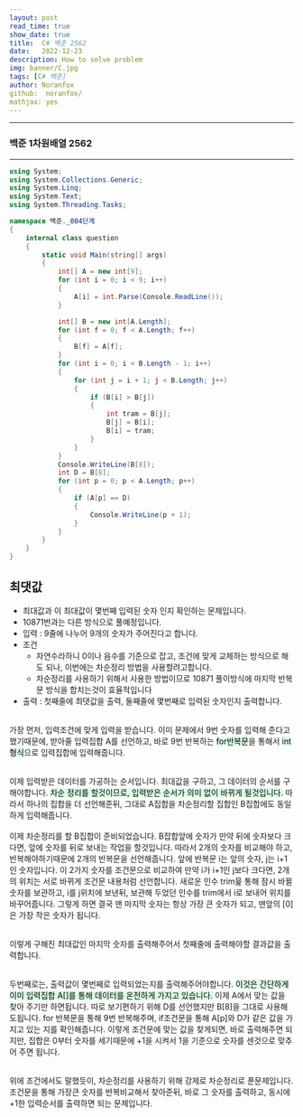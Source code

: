 ```yaml
---
layout: post
read_time: true
show_date: true
title:  C# 백준 2562
date:   2022-12-23
description: How to solve problem
img: banner/C.jpg
tags: [C# 백준]
author: Noranfox
github:  noranfox/
mathjax: yes
---
```


---
### 백준 1차원배열 2562
---

```c#
using System;
using System.Collections.Generic;
using System.Linq;
using System.Text;
using System.Threading.Tasks;

namespace 백준._004단계
{
    internal class question
    {
        static void Main(string[] args)
        {
            int[] A = new int[9];
            for (int i = 0; i < 9; i++)
            {
                A[i] = int.Parse(Console.ReadLine());
            }

            int[] B = new int[A.Length];
            for (int f = 0; f < A.Length; f++)
            {
                B[f] = A[f];
            }
            for (int i = 0; i < B.Length - 1; i++)
            {
                for (int j = i + 1; j < B.Length; j++)
                {
                    if (B[i] > B[j])
                    {
                        int tram = B[j];
                        B[j] = B[i];
                        B[i] = tram;
                    }
                }
            }
            Console.WriteLine(B[8]);
            int D = B[8];
            for (int p = 0; p < A.Length; p++)
            {
                if (A[p] == D)
                {
                    Console.WriteLine(p + 1);
                }
            }
        }
    }
}
```

## 최댓값
  - 최대값과 이 최대값이 몇번째 입력된 숫자 인지 확인하는 문제입니다.
  - 10871번과는 다른 방식으로 풀예정입니다.
  - 입력 : 9줄에 나누어 9개의 숫자가 주어진다고 합니다.
  - 조건 
      - 자연수라하니 0이나 음수를 기준으로 잡고, 조건에 맞게 교체하는 방식으로 해도 되나, 이번에는 차순정리 방법을 사용할려고합니다.
      - 차순정리를 사용하기 위해서 사용한 방법이므로 10871 풀이방식에 마지막 반복문 방식을 합치는것이 효율적입니다<BR>
  - 출력 : 첫째줄에 최댓값을 출력, 둘째줄에 몇번째로 입력된 숫자인지 출력합니다.<br><br>

  가장 먼저, 입력조건에 맞게 입력을 받습니다. 이미 문제에서 9번 숫자를 입력해 준다고 했기때문에, 받아줄 입력집합 A를 선언하고, 바로 9번 반복하는 <mark style='background-color: #dcffe4'>for반복문</mark>을 통해서 <mark style='background-color: #dcffe4'>int형식</mark>으로 입력집합에 입력해줍니다.<br><br>

  이제 입력받은 데이터를 가공하는 순서입니다. 최대값을 구하고, 그 데이터의 순서를 구해야합니다.
  <mark style='background-color: #dcffe4'>차순 정리를 할것이므로, 입력받은 순서가 의미 없이 바뀌게 될것입니다.</mark> 따라서 하나의 집합을 더 선언해준뒤, 그대로 A집합을 차순정리할 집합인 B집합에도 동일하게 입력해줍니다.<br><br>
  이제 차순정리를 할 B집합이 준비되었습니다. B잡합앞에 숫자가 만약 뒤에 숫자보다 크다면, 앞에 숫자를 뒤로 보내는 작업을 할것입니다. 따라서 2개의 숫자를 비교해야 하고, 반복해야하기때문에 2개의 반복문을 선언해줍니다. 앞에 반복문 i는 앞의 숫자, j는 i+1 인 숫자입니다. 이 2가지 숫자를 조건문으로 비교하여 만약 i가 i+1인 j보다 크다면, 2개의 위치는 서로 바뀌게 조건문 내용처럼 선언합니다. 새로운 인수 trim읉 통해 잠시 바뀔 숫자를 보관하고, i를 j위치에 보낸뒤, 보관해 두었던 인수를 trim에서 i로 보내어 위치를 바꾸어줍니다. 그렇게 하면 결국 맨 마지막 숫자는 항상 가장 큰 숫자가 되고, 맨앞의 [0]은 가장 작은 숫자가 됩니다.<br><br>

  이렇게 구해진 최대값인 마지막 숫자를 출력해주어서 첫째줄에 출력해야할 결과값을 출력합니다.<br><br>

  두번째로는, 출력값이 몇번째로 입력되었는지를 출력해주어야합니다. <mark style='background-color: #dcffe4'>이것은 간단하게 이미 입력집합 A[]를 통해 데이터를 온전하게 가지고 있습니다.</mark> 이제 A에서 맞는 값을 찾아 주기만 하면됩니다. 따로 보기편하기 위해 D를 선언했지만 B[8]을 그대로 사용해도됩니다. for 반복문을 통해 9번 반복해주며, if조건문을 통해 A[p]와 D가 같은 값을 가지고 있는 지를 확인해줍니다.
  이렇게 조건문에 맞는 값을 찾게되면, 바로 출력해주면 되지만, 집합은 0부터 숫자를 세기때문에 +1을 시켜서 1을 기준으로 숫자를 센것으로 맞추어 주면 됩니다.<br><br>

  위에 조건에서도 말했듯이, 차순정리를 사용하기 위해 강제로 차순정리로 푼문제입니다. 조건문을 통해 가장큰 숫자를 반복비교해서 찾아준뒤, 바로 그 숫자를 출력하고, 동시에 +1한 입력순서를 출력하면 되는 문제입니다.

